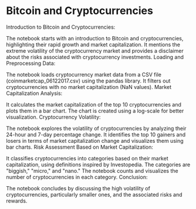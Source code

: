 # Bitcoin and Cryptocurrencies

Introduction to Bitcoin and Cryptocurrencies:

The notebook starts with an introduction to Bitcoin and cryptocurrencies, highlighting their rapid growth and market capitalization.
It mentions the extreme volatility of the cryptocurrency market and provides a disclaimer about the risks associated with cryptocurrency investments.
Loading and Preprocessing Data:

The notebook loads cryptocurrency market data from a CSV file (coinmarketcap_06122017.csv) using the pandas library.
It filters out cryptocurrencies with no market capitalization (NaN values).
Market Capitalization Analysis:

It calculates the market capitalization of the top 10 cryptocurrencies and plots them in a bar chart.
The chart is created using a log-scale for better visualization.
Cryptocurrency Volatility:

The notebook explores the volatility of cryptocurrencies by analyzing their 24-hour and 7-day percentage change.
It identifies the top 10 gainers and losers in terms of market capitalization change and visualizes them using bar charts.
Risk Assessment Based on Market Capitalization:

It classifies cryptocurrencies into categories based on their market capitalization, using definitions inspired by Investopedia.
The categories are "biggish," "micro," and "nano."
The notebook counts and visualizes the number of cryptocurrencies in each category.
Conclusion:

The notebook concludes by discussing the high volatility of cryptocurrencies, particularly smaller ones, and the associated risks and rewards.
